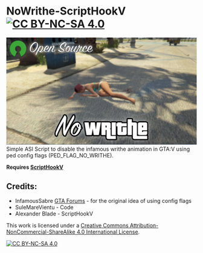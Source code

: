 # NoWrithe-ScriptHookV [![CC BY-NC-SA 4.0][cc-by-nc-sa-shield]][cc-by-nc-sa]
![Screenshot](PreviewImage/NoWrithe.png?raw=true)
Simple ASI Script to disable the infamous writhe animation in GTA:V using ped config flags (PED_FLAG_NO_WRITHE). 

**Requires [ScriptHookV](http://www.dev-c.com/gtav/scripthookv/)**

## Credits:
- InfamousSabre [GTA Forums](https://gtaforums.com/topic/827579-ped-config-flags/?do=findComment&comment=1068558213) - for the original idea of using config flags
- SuleMareVientu - Code
- Alexander Blade - ScriptHookV

This work is licensed under a
[Creative Commons Attribution-NonCommercial-ShareAlike 4.0 International License][cc-by-nc-sa].

[![CC BY-NC-SA 4.0][cc-by-nc-sa-image]][cc-by-nc-sa]

[cc-by-nc-sa]: http://creativecommons.org/licenses/by-nc-sa/4.0/
[cc-by-nc-sa-image]: https://licensebuttons.net/l/by-nc-sa/4.0/88x31.png
[cc-by-nc-sa-shield]: https://img.shields.io/badge/License-CC%20BY--NC--SA%204.0-lightgrey.svg